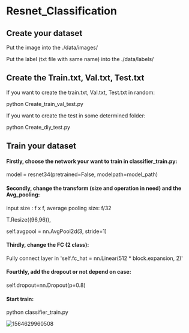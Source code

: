 # Resnet_Classification

## Create your dataset

 Put the image into the ./data/images/

 Put the label (txt file with same name) into the ./data/labels/



## Create the Train.txt, Val.txt, Test.txt

If you want to create the train.txt, Val.txt, Test.txt in random:

python Create_train_val_test.py

If you want to create the test in some determined folder:

python Create_diy_test.py



## Train your dataset

#### Firstly, choose the network your want to train in classifier_train.py:

model = resnet34(pretrained=False, modelpath=model_path)  

#### Secondly, change the  transform (size and operation in need) and the Avg_pooling:

input size : f x f, average pooling size: f/32

T.Resize((96,96)),

self.avgpool = nn.AvgPool2d(3, stride=1) 

#### Thirdly, change the  FC (2 class):

Fully connect layer in 'self.fc_hat = nn.Linear(512 * block.expansion, 2)'

#### Fourthly,  add the dropout or not depend on case: 

self.dropout=nn.Dropout(p=0.8)

#### Start train:

python classifier_train.py

![1564629960508](C:\Users\w50003869\AppData\Roaming\Typora\typora-user-images\1564629960508.png)

